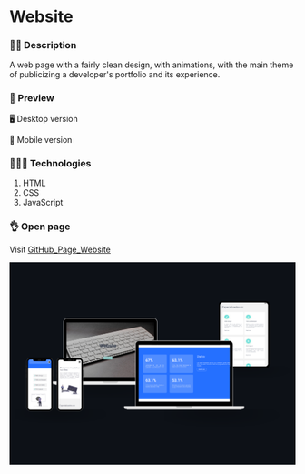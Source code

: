 # Website

### ✍🏻 Description

A web page with a fairly clean design, with animations, with the main theme of publicizing a developer's portfolio and its experience.

### 🎨 Preview

🖥 Desktop version

📱 Mobile version

### 👩🏻‍💻 Technologies

1. HTML
2. CSS
3. JavaScript

### 👌 Open page

Visit [GitHub_Page_Website](https://cristhiancm.github.io/Website/)

![Image text](https://github.com/CristhianCM/Website/blob/master/assets/img/Website_Finish.png)
